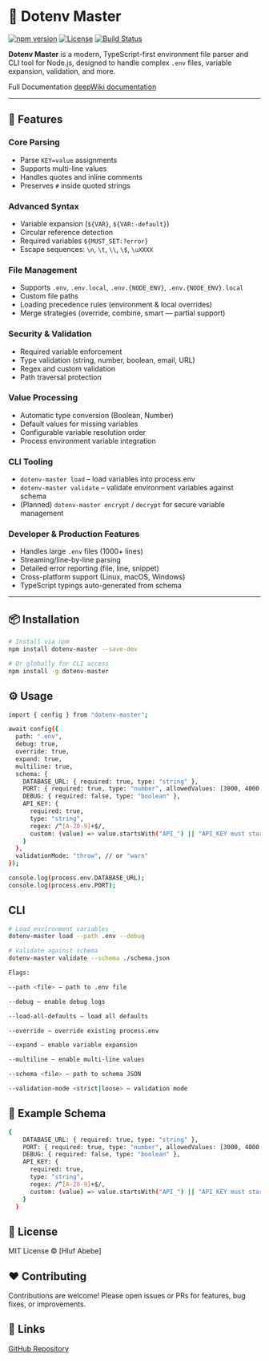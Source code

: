 # 🌿 Dotenv Master

[![npm version](https://img.shields.io/npm/v/dotenv-master.svg)](https://www.npmjs.com/package/dotenv-master)
[![License](https://img.shields.io/npm/l/dotenv-master.svg)](https://www.npmjs.com/package/dotenv-master)
[![Build Status](https://img.shields.io/github/actions/workflow/status/yourusername/dotenv-master/ci.yml)](https://github.com/hlufD/dotenv-master/actions)

**Dotenv Master** is a modern, TypeScript-first environment file parser and CLI tool for Node.js, designed to handle complex `.env` files, variable expansion, validation, and more.

Full Documentation
[deepWiki documentation](https://deepwiki.com/HlufD/dotenv-master)

---

## 🚀 Features

### Core Parsing

- Parse `KEY=value` assignments
- Supports multi-line values
- Handles quotes and inline comments
- Preserves `#` inside quoted strings

### Advanced Syntax

- Variable expansion (`${VAR}`, `${VAR:-default}`)
- Circular reference detection
- Required variables `${MUST_SET:?error}`
- Escape sequences: `\n`, `\t`, `\\`, `\$`, `\uXXXX`

### File Management

- Supports `.env`, `.env.local`, `.env.{NODE_ENV}`, `.env.{NODE_ENV}.local`
- Custom file paths
- Loading precedence rules (environment & local overrides)
- Merge strategies (override, combine, smart — partial support)

### Security & Validation

- Required variable enforcement
- Type validation (string, number, boolean, email, URL)
- Regex and custom validation
- Path traversal protection

### Value Processing

- Automatic type conversion (Boolean, Number)
- Default values for missing variables
- Configurable variable resolution order
- Process environment variable integration

### CLI Tooling

- `dotenv-master load` – load variables into process.env
- `dotenv-master validate` – validate environment variables against schema
- (Planned) `dotenv-master encrypt` / `decrypt` for secure variable management

### Developer & Production Features

- Handles large `.env` files (1000+ lines)
- Streaming/line-by-line parsing
- Detailed error reporting (file, line, snippet)
- Cross-platform support (Linux, macOS, Windows)
- TypeScript typings auto-generated from schema

---

## 📦 Installation

```bash
# Install via npm
npm install dotenv-master --save-dev

# Or globally for CLI access
npm install -g dotenv-master

```

## ⚙️ Usage

```bash
import { config } from "dotenv-master";

await config({
  path: ".env",
  debug: true,
  override: true,
  expand: true,
  multiline: true,
  schema: {
    DATABASE_URL: { required: true, type: "string" },
    PORT: { required: true, type: "number", allowedValues: [3000, 4000, 5000] },
    DEBUG: { required: false, type: "boolean" },
    API_KEY: {
      required: true,
      type: "string",
      regex: /^[A-Z0-9]+$/,
      custom: (value) => value.startsWith("API_") || "API_KEY must start with 'API_'"
    }
  },
  validationMode: "throw", // or "warn"
});

console.log(process.env.DATABASE_URL);
console.log(process.env.PORT);
```

## CLI

```bash
# Load environment variables
dotenv-master load --path .env --debug

# Validate against schema
dotenv-master validate --schema ./schema.json

Flags:

--path <file> – path to .env file

--debug – enable debug logs

--load-all-defaults – load all defaults

--override – override existing process.env

--expand – enable variable expansion

--multiline – enable multi-line values

--schema <file> – path to schema JSON

--validation-mode <strict|loose> – validation mode
```

## 📁 Example Schema

```bash
{
    DATABASE_URL: { required: true, type: "string" },
    PORT: { required: true, type: "number", allowedValues: [3000, 4000, 5000] },
    DEBUG: { required: false, type: "boolean" },
    API_KEY: {
      required: true,
      type: "string",
      regex: /^[A-Z0-9]+$/,
      custom: (value) => value.startsWith("API_") || "API_KEY must start with 'API_'"
    }
  }
```

## 📜 License

MIT License © [Hluf Abebe]

## ❤️ Contributing

Contributions are welcome! Please open issues or PRs for features, bug fixes, or improvements.

## 🔗 Links

[GitHub Repository](https://github.com/HlufD/dotenv-master)
